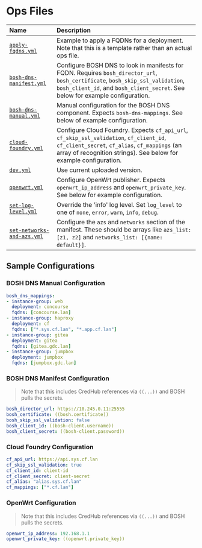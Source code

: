 # Ops Files

| Name | Description |
| :--- | :--- |
| [`apply-fqdns.yml`](apply-fqdns.yml) | Example to apply a FQDNs for a deployment. Note that this is a template rather than an actual ops file. |
| [`bosh-dns-manifest.yml`](bosh-dns-manifest.yml) | Configure BOSH DNS to look in manifests for FQDN. Requires `bosh_director_url`, `bosh_certificate`, `bosh_skip_ssl_validation`, `bosh_client_id`, and `bosh_client_secret`. See below for example configuration. |
| [`bosh-dns-manual.yml`](bosh-dns-manual.yml) | Manual configuration for the BOSH DNS component. Expects `bosh-dns-mappings`. See below of example configuration. |
| [`cloud-foundry.yml`](cloud-foundry.yml) | Configure Cloud Foundry. Expects `cf_api_url`, `cf_skip_ssl_validation`, `cf_client_id`, `cf_client_secret`, `cf_alias`, `cf_mappings` (an array of recognition strings). See below for example configuration. |
| [`dev.yml`](dev.yml) | Use current uploaded version. |
| [`openwrt.yml`](openwrt.yml) | Configure OpenWrt publisher. Expects `openwrt_ip_address` and `openwrt_private_key`. See below for example configuration. |
| [`set-log-level.yml`](set-log-level.yml) | Override the 'info' log level. Set `log_level` to one of `none`, `error`, `warn`, `info`, `debug`. |
| [`set-networks-and-azs.yml`](set-networks-and-azs.yml) | Configure the `azs` and `networks` section of the manifest. These should be arrays like `azs_list: [z1, z2]` and `networks_list: [{name: default}]`. |

## Sample Configurations

### BOSH DNS Manual Configuration

```yaml
bosh_dns_mappings:
- instance-group: web
  deployment: concourse
  fqdns: [concourse.lan]
- instance-group: haproxy
  deployment: cf
  fqdns: ["*.sys.cf.lan", "*.app.cf.lan"]
- instance-group: gitea
  deployment: gitea
  fqdns: [gitea.gdc.lan]
- instance-group: jumpbox
  deployment: jumpbox
  fqdns: [jumpbox.gdc.lan]
```

### BOSH DNS Manifest Configuration

> Note that this includes CredHub references via `((...))` and BOSH pulls the secrets.

```yaml
bosh_director_url: https://10.245.0.11:25555
bosh_certificate: ((bosh.certificate))
bosh_skip_ssl_validation: false
bosh_client_id: ((bosh-client.username))
bosh_client_secret: ((bosh-client.password))
```

### Cloud Foundry Configuration

```yaml
cf_api_url: https://api.sys.cf.lan
cf_skip_ssl_validation: true
cf_client_id: client-id
cf_client_secret: client-secret
cf_alias: "alias.sys.cf.lan"
cf_mappings: ["*.cf.lan"]
```

### OpenWrt Configuration

> Note that this includes CredHub references via `((...))` and BOSH pulls the secrets.

```yaml
openwrt_ip_address: 192.168.1.1
openwrt_private_key: ((openwrt.private_key))
```
